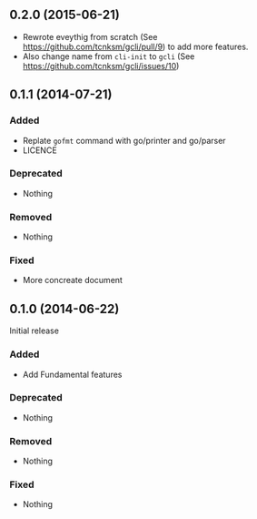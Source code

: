 ## 0.2.0 (2015-06-21)

- Rewrote eveythig from scratch (See https://github.com/tcnksm/gcli/pull/9) to add more features. 
- Also change name from `cli-init` to `gcli` (See https://github.com/tcnksm/gcli/issues/10)

## 0.1.1 (2014-07-21)

### Added

- Replate `gofmt` command with go/printer and go/parser
- LICENCE

### Deprecated

- Nothing

### Removed

- Nothing

### Fixed

- More concreate document

## 0.1.0 (2014-06-22)

Initial release

### Added

- Add Fundamental features

### Deprecated

- Nothing

### Removed

- Nothing

### Fixed

- Nothing
